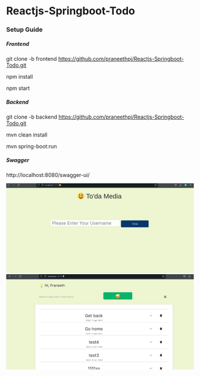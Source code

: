 # Reactjs-Springboot-Todo
### Setup Guide

##### Frontend 
git clone -b frontend https://github.com/praneethpj/Reactjs-Springboot-Todo.git 

npm install 

npm start

##### Backend 
git clone -b backend https://github.com/praneethpj/Reactjs-Springboot-Todo.git

mvn clean install

mvn spring-boot:run

##### Swagger 

http://localhost:8080/swagger-ui/

![alt text](https://github.com/praneethpj/Reactjs-Springboot-Todo/blob/frontend/1.png)
![alt text](https://github.com/praneethpj/Reactjs-Springboot-Todo/blob/frontend/2.png)

